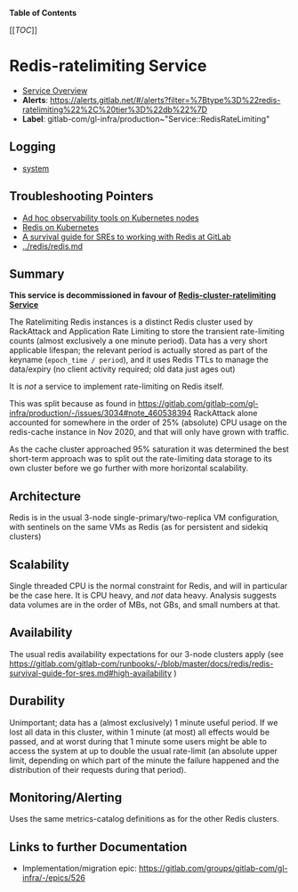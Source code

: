 <!-- MARKER: do not edit this section directly. Edit services/service-catalog.yml then run scripts/generate-docs -->

**Table of Contents**

[[_TOC_]]

# Redis-ratelimiting Service


* [Service Overview](https://dashboards.gitlab.net/d/redis-ratelimiting-main/redis-ratelimiting-overview)
* **Alerts**: <https://alerts.gitlab.net/#/alerts?filter=%7Btype%3D%22redis-ratelimiting%22%2C%20tier%3D%22db%22%7D>
* **Label**: gitlab-com/gl-infra/production~"Service::RedisRateLimiting"

## Logging

* [system](https://log.gprd.gitlab.net/goto/b0f9e5bad8ac43431efaf9f350e3a975)

## Troubleshooting Pointers

* [Ad hoc observability tools on Kubernetes nodes](../kube/k8s-adhoc-observability.md)
* [Redis on Kubernetes](../redis/kubernetes.md)
* [A survival guide for SREs to working with Redis at GitLab](../redis/redis-survival-guide-for-sres.md)
* [../redis/redis.md](../redis/redis.md)
<!-- END_MARKER -->


## Summary
**This service is decommissioned in favour of [Redis-cluster-ratelimiting Service](../redis-cluster-ratelimiting/README.md)**

The Ratelimiting Redis instances is a distinct Redis cluster used by RackAttack and Application Rate Limiting
to store the transient rate-limiting counts (almost exclusively a one minute period).  Data has a very short applicable lifespan;
the relevant period is actually stored as part of the keyname (`epoch_time / period`), and it uses Redis TTLs to
manage the data/expiry (no client activity required; old data just ages out)

It is _not_ a service to implement rate-limiting on Redis itself.

This was split because as found in <https://gitlab.com/gitlab-com/gl-infra/production/-/issues/3034#note_460538394> RackAttack
alone accounted for somewhere in the order of 25% (absolute) CPU usage on the redis-cache instance in Nov 2020, and that will
only have grown with traffic.

As the cache cluster approached 95% saturation it was determined the best short-term approach was to split out the rate-limiting
data storage to its own cluster before we go further with more horizontal scalability.

## Architecture

Redis is in the usual 3-node single-primary/two-replica VM configuration, with sentinels on the same VMs as Redis (as for persistent and sidekiq clusters)

<!-- ## Performance -->

## Scalability

Single threaded CPU is the normal constraint for Redis, and will in particular be the case here.  It is CPU heavy, and _not_ data
heavy.  Analysis suggests data volumes are in the order of MBs, not GBs, and small numbers at that.

## Availability

The usual redis availability expectations for our 3-node clusters apply (see <https://gitlab.com/gitlab-com/runbooks/-/blob/master/docs/redis/redis-survival-guide-for-sres.md#high-availability> )

## Durability

Unimportant; data has a (almost exclusively) 1 minute useful period.  If we lost all data in this cluster, within 1 minute (at most) all effects would be passed, and at worst during that 1 minute some users might be able to access the system at up to double the usual rate-limit (an absolute upper limit, depending on which part of the minute the failure happened and the distribution of their requests during that period).

<!-- ## Security/Compliance -->

## Monitoring/Alerting

Uses the same metrics-catalog definitions as for the other Redis clusters.

## Links to further Documentation

* Implementation/migration epic: <https://gitlab.com/groups/gitlab-com/gl-infra/-/epics/526>
